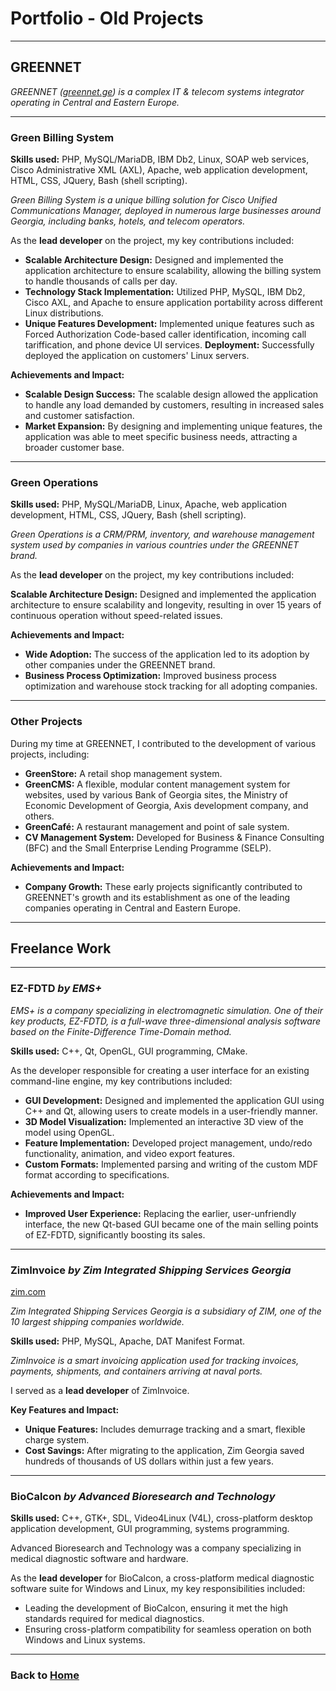 
# Portfolio - Old Projects

---
## GREENNET

[//]: # (Tbilisi, Georgia)
[//]: # (Jan 2009 – Aug 2010)

_GREENNET ([greennet.ge](https://greennet.ge)) is a complex IT & telecom systems integrator operating in Central and Eastern Europe._

---
### Green Billing System

**Skills used:** PHP, MySQL/MariaDB, IBM Db2, Linux, SOAP web services, Cisco Administrative XML (AXL), 
Apache, web application development, HTML, CSS, JQuery, Bash (shell scripting).

_Green Billing System is a unique billing solution for Cisco Unified Communications Manager, deployed in numerous large
businesses around Georgia, including banks, hotels, and telecom operators._

As the **lead developer** on the project, my key contributions included:

- **Scalable Architecture Design:** Designed and implemented the application architecture to ensure scalability, allowing the
billing system to handle thousands of calls per day.
- **Technology Stack Implementation:** Utilized PHP, MySQL, IBM Db2, Cisco AXL, and Apache to ensure application portability
across different Linux distributions.
- **Unique Features Development:** Implemented unique features such as Forced Authorization Code-based caller identification,
incoming call tariffication, and phone device UI services.
**Deployment:** Successfully deployed the application on customers' Linux servers.

**Achievements and Impact:**
- **Scalable Design Success:** The scalable design allowed the application to handle any load demanded by customers, resulting
in increased sales and customer satisfaction.
- **Market Expansion:** By designing and implementing unique features, the application was able to meet specific business
needs, attracting a broader customer base.

---

### Green Operations

**Skills used:** PHP, MySQL/MariaDB, Linux, Apache, web application development, HTML, CSS, JQuery, Bash (shell scripting).

_Green Operations is a CRM/PRM, inventory, and warehouse management system used by companies in various countries under
the GREENNET brand._

As the **lead developer** on the project, my key contributions included:

**Scalable Architecture Design:** Designed and implemented the application architecture to ensure scalability and longevity,
resulting in over 15 years of continuous operation without speed-related issues.

**Achievements and Impact:**

- **Wide Adoption:** The success of the application led to its adoption by other companies under the GREENNET brand.
- **Business Process Optimization:** Improved business process optimization and warehouse stock tracking for all adopting
companies.

---

### Other Projects

During my time at GREENNET, I contributed to the development of various projects, including:

- **GreenStore:** A retail shop management system.
- **GreenCMS:** A flexible, modular content management system for websites, used by various Bank of Georgia sites, the
Ministry of Economic Development of Georgia, Axis development company, and others.
- **GreenCafé:** A restaurant management and point of sale system.
- **CV Management System:** Developed for Business & Finance Consulting (BFC) and the Small Enterprise Lending Programme
(SELP).

**Achievements and Impact:**
- **Company Growth:** These early projects significantly contributed to GREENNET's growth and its establishment as one of the
leading companies operating in Central and Eastern Europe.

---

## Freelance Work

---

### EZ-FDTD _by EMS+_

[//]: # (Remote – Four Oaks, NC, USA)
[//]: # (2014 – 2016)
[//]: # (http://www.ems-plus.com/EZFDTD_main.html)

_EMS+ is a company specializing in electromagnetic simulation. One of their key products, EZ-FDTD, is a full-wave
three-dimensional analysis software based on the Finite-Difference Time-Domain method._

**Skills used:** C++, Qt, OpenGL, GUI programming, CMake.

As the developer responsible for creating a user interface for an existing command-line engine, my key contributions
included:
- **GUI Development:** Designed and implemented the application GUI using C++ and Qt, allowing users to create models in a
user-friendly manner.
- **3D Model Visualization:** Implemented an interactive 3D view of the model using OpenGL.
- **Feature Implementation:** Developed project management, undo/redo functionality, animation, and video export features.
- **Custom Formats:** Implemented parsing and writing of the custom MDF format according to specifications.

**Achievements and Impact:**
- **Improved User Experience:** Replacing the earlier, user-unfriendly interface, the new Qt-based GUI became one of the main
selling points of EZ-FDTD, significantly boosting its sales.

---

### ZimInvoice _by Zim Integrated Shipping Services Georgia_
[zim.com](https://zim.com)

[//]: # (Tbilisi, Georgia)
[//]: # (2009 – 2010)

_Zim Integrated Shipping Services Georgia is a subsidiary of ZIM, one of the 10 largest shipping companies worldwide._

**Skills used:** PHP, MySQL, Apache, DAT Manifest Format. 

_ZimInvoice is a smart invoicing application used for tracking invoices, payments, shipments, and containers arriving at naval ports._

I served as a **lead developer** of ZimInvoice.

**Key Features and Impact:**
- **Unique Features:** Includes demurrage tracking and a smart, flexible charge system.
- **Cost Savings:** After migrating to the application, Zim Georgia saved hundreds of thousands of US dollars within just a few years.

---

### BioCalcon _by Advanced Bioresearch and Technology_

[//]: # (Tbilisi, Georgia; Nice, France; Luxembourg)
[//]: # (Aug 2002 – Jun 2006)

**Skills used:** C++, GTK+, SDL, Video4Linux (V4L), cross-platform desktop application development, GUI programming, systems programming.

Advanced Bioresearch and Technology was a company specializing in medical diagnostic software and hardware.

As the **lead developer** for BioCalcon, a cross-platform medical diagnostic software suite for Windows and Linux,
my key responsibilities included:
- Leading the development of BioCalcon, ensuring it met the high standards required for medical diagnostics.
- Ensuring cross-platform compatibility for seamless operation on both Windows and Linux systems.

---

### Back to [Home](index.md)
